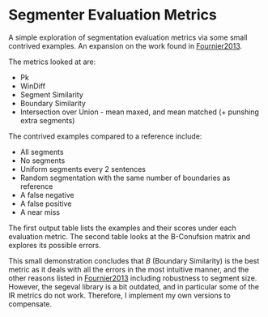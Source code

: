 # Segmenter Evaluation Metrics

A simple exploration of segmentation evaluation metrics via some small contrived examples. An expansion on the work found in [Fournier2013](https://aclanthology.org/P13-1167.pdf).

The metrics looked at are:
- Pk
- WinDiff
- Segment Similarity
- Boundary Similarity
- Intersection over Union - mean maxed, and mean matched (+ punshing extra segments)

The contrived examples compared to a reference include:
- All segments
- No segments
- Uniform segments every 2 sentences
- Random segmentation with the same number of boundaries as reference
- A false negative
- A false positive
- A near miss

The first output table lists the examples and their scores under each evaluation metric. The second table looks at the B-Conufsion matrix and explores its possible errors.

This small demonstration concludes that *B* (Boundary Similarity) is the best metric as it deals with all the errors in the most intuitive manner, and the other reasons listed in [Fournier2013](https://aclanthology.org/P13-1167.pdf) including robustness to segment size. However, the segeval library is a bit outdated, and in particular some of the IR metrics do not work. Therefore, I implement my own versions to compensate.
